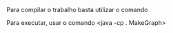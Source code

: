 
Para compilar o trabalho basta utilizar o comando <javac MakeGraph.java>
  
Para executar, usar o comando <java -cp . MakeGraph>
